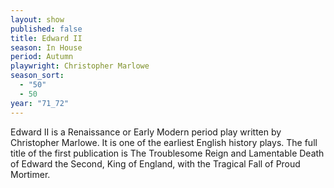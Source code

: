 ```yaml
---
layout: show
published: false
title: Edward II
season: In House
period: Autumn
playwright: Christopher Marlowe
season_sort: 
  - "50"
  - 50
year: "71_72"
---
```


Edward II is a Renaissance or Early Modern period play written by Christopher Marlowe. It is one of the earliest English history plays. The full title of the first publication is The Troublesome Reign and Lamentable Death of Edward the Second, King of England, with the Tragical Fall of Proud Mortimer.
